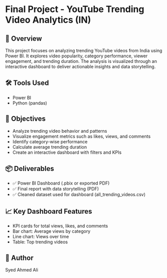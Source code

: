 # Final Project - YouTube Trending Video Analytics (IN)

## 📌 Overview

This project focuses on analyzing trending YouTube videos from India using Power BI. It explores video popularity, category performance, viewer engagement, and trending duration. The analysis is visualized through an interactive dashboard to deliver actionable insights and data storytelling.

## 🛠️ Tools Used

- Power BI  
- Python (pandas)

## 🎯 Objectives

- Analyze trending video behavior and patterns  
- Visualize engagement metrics such as likes, views, and comments  
- Identify category-wise performance  
- Calculate average trending duration  
- Create an interactive dashboard with filters and KPIs

## 📦 Deliverables

- ✅ Power BI Dashboard (.pbix or exported PDF)  
- ✅ Final report with data storytelling (PDF)  
- ✅ Cleaned dataset used for dashboard (all_trending_videos.csv)  

## 📈 Key Dashboard Features

- KPI cards for total views, likes, and comments  
- Bar chart: Average views by category  
- Line chart: Views over time  
- Table: Top trending videos  

## 👤 Author

Syed Ahmed Ali
